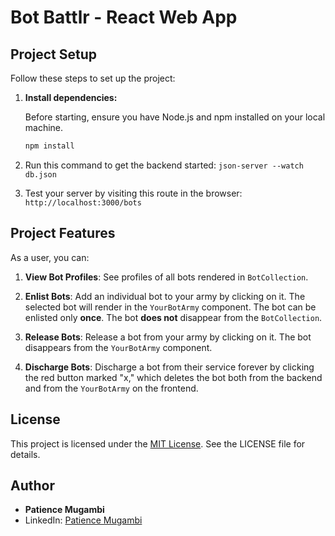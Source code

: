 # Bot Battlr - React Web App

## Project Setup

Follow these steps to set up the project:
1. **Install dependencies:**

   Before starting, ensure you have Node.js and npm installed on your local machine.

   ```bash
   npm install

2. Run this command to get the backend started: `json-server --watch db.json`

3. Test your server by visiting this route in the browser: `http://localhost:3000/bots`

## Project Features

As a user, you can:

1. **View Bot Profiles**: See profiles of all bots rendered in `BotCollection`.

2. **Enlist Bots**: Add an individual bot to your army by clicking on it. The selected bot will render in the `YourBotArmy` component. The bot can be enlisted only **once**. The bot **does not** disappear from the `BotCollection`.

3. **Release Bots**: Release a bot from your army by clicking on it. The bot disappears from the `YourBotArmy` component.

4. **Discharge Bots**: Discharge a bot from their service forever by clicking the red button marked "x," which deletes the bot both from the backend and from the `YourBotArmy` on the frontend.

## License

This project is licensed under the [MIT License](LICENSE). See the LICENSE file for details.

## Author

- **Patience Mugambi**
- LinkedIn: [Patience Mugambi](https://www.linkedin.com/feed/)
